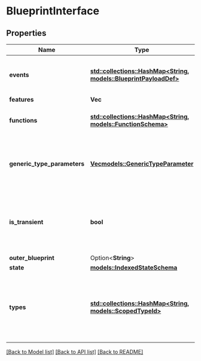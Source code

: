 # BlueprintInterface

## Properties

Name | Type | Description | Notes
------------ | ------------- | ------------- | -------------
**events** | [**std::collections::HashMap<String, models::BlueprintPayloadDef>**](BlueprintPayloadDef.md) | A map from the event name to the event payload type reference. | 
**features** | **Vec<String>** |  | 
**functions** | [**std::collections::HashMap<String, models::FunctionSchema>**](FunctionSchema.md) | A map from the function name to the FunctionSchema | 
**generic_type_parameters** | [**Vec<models::GenericTypeParameter>**](GenericTypeParameter.md) | Generic (SBOR) type parameters which need to be filled by a concrete instance of this blueprint.  | 
**is_transient** | **bool** | If true, an instantiation of this blueprint cannot be persisted. EG buckets and proofs are transient. | 
**outer_blueprint** | Option<**String**> |  | [optional]
**state** | [**models::IndexedStateSchema**](IndexedStateSchema.md) |  | 
**types** | [**std::collections::HashMap<String, models::ScopedTypeId>**](ScopedTypeId.md) | A map from the registered type name to the concrete type, resolved against a schema from the package's schema partition.  | 

[[Back to Model list]](../README.md#documentation-for-models) [[Back to API list]](../README.md#documentation-for-api-endpoints) [[Back to README]](../README.md)


